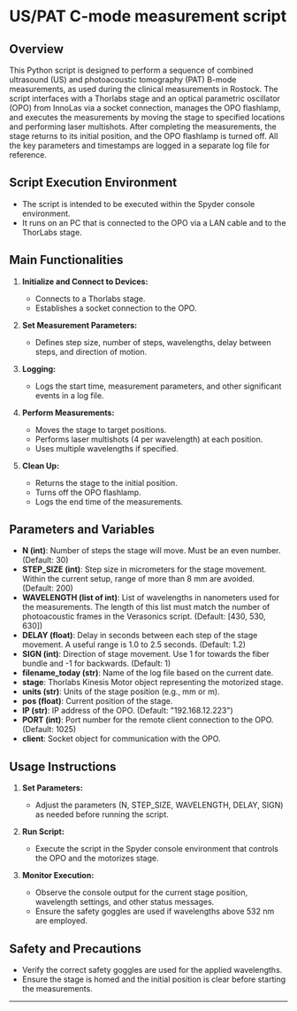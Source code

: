 # US/PAT C-mode measurement script

## Overview

This Python script is designed to perform a sequence of combined ultrasound (US) and photoacoustic tomography (PAT) B-mode measurements, as used during the clinical measurements in Rostock. The script interfaces with a Thorlabs stage and an optical parametric oscillator (OPO) from InnoLas via a socket connection, manages the OPO flashlamp, and executes the measurements by moving the stage to specified locations and performing laser multishots. After completing the measurements, the stage returns to its initial position, and the OPO flashlamp is turned off. All the key parameters and timestamps are logged in a separate log file for reference.

## Script Execution Environment

- The script is intended to be executed within the Spyder console environment.
- It runs on an PC that is connected to the OPO via a LAN cable and to the ThorLabs stage.

## Main Functionalities

1. **Initialize and Connect to Devices:**
   - Connects to a Thorlabs stage.
   - Establishes a socket connection to the OPO.

2. **Set Measurement Parameters:**
   - Defines step size, number of steps, wavelengths, delay between steps, and direction of motion.

3. **Logging:**
   - Logs the start time, measurement parameters, and other significant events in a log file.

4. **Perform Measurements:**
   - Moves the stage to target positions.
   - Performs laser multishots (4 per wavelength) at each position.
   - Uses multiple wavelengths if specified.

5. **Clean Up:**
   - Returns the stage to the initial position.
   - Turns off the OPO flashlamp.
   - Logs the end time of the measurements.

## Parameters and Variables

- **N (int)**: Number of steps the stage will move. Must be an even number. (Default: 30)
- **STEP_SIZE (int)**: Step size in micrometers for the stage movement. Within the current setup, range of more than 8 mm are avoided. (Default: 200)
- **WAVELENGTH (list of int)**: List of wavelengths in nanometers used for the measurements. The length of this list must match the number of photoacoustic frames in the Verasonics script. (Default: [430, 530, 630])
- **DELAY (float)**: Delay in seconds between each step of the stage movement. A useful range is 1.0 to 2.5 seconds. (Default: 1.2)
- **SIGN (int)**: Direction of stage movement. Use 1 for towards the fiber bundle and -1 for backwards. (Default: 1)
- **filename_today (str)**: Name of the log file based on the current date.
- **stage**: Thorlabs Kinesis Motor object representing the motorized stage.
- **units (str)**: Units of the stage position (e.g., mm or m).
- **pos (float)**: Current position of the stage.
- **IP (str)**: IP address of the OPO. (Default: "192.168.12.223")
- **PORT (int)**: Port number for the remote client connection to the OPO. (Default: 1025)
- **client**: Socket object for communication with the OPO.

## Usage Instructions

1. **Set Parameters:**
   - Adjust the parameters (N, STEP_SIZE, WAVELENGTH, DELAY, SIGN) as needed before running the script.

2. **Run Script:**
   - Execute the script in the Spyder console environment that controls the OPO and the motorizes stage.

3. **Monitor Execution:**
   - Observe the console output for the current stage position, wavelength settings, and other status messages.
   - Ensure the safety goggles are used if wavelengths above 532 nm are employed.

## Safety and Precautions

- Verify the correct safety goggles are used for the applied wavelengths.
- Ensure the stage is homed and the initial position is clear before starting the measurements.

---